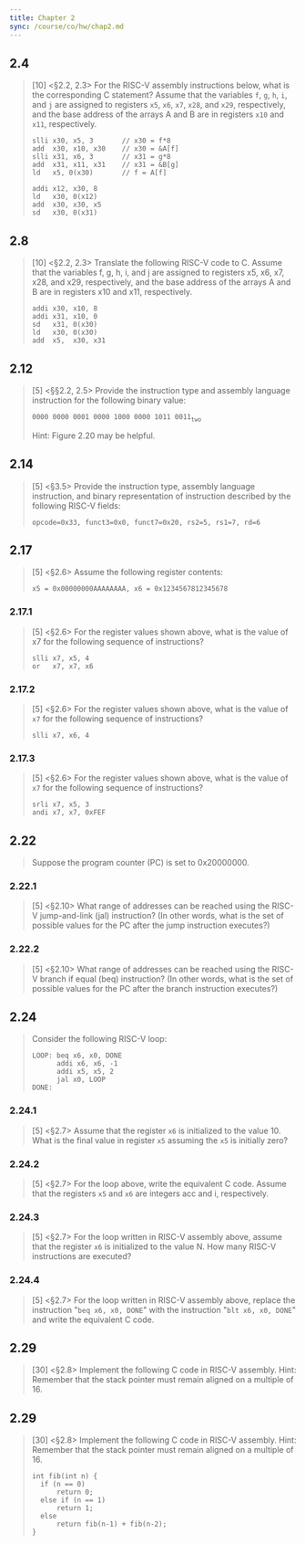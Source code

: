 ```yaml
---
title: Chapter 2
sync: /course/co/hw/chap2.md
---
```


## 2.4

> [10] <§2.2, 2.3> For the RISC-V assembly instructions below, what is the corresponding C statement? Assume that the variables `f`, `g`, `h`, `i`, and `j` are assigned to registers `x5`, `x6`, `x7`, `x28`, and `x29`, respectively, and the base address of the arrays A and B are in registers `x10` and `x11`, respectively.
>
> ```plain
> slli x30, x5, 3       // x30 = f*8
> add  x30, x10, x30    // x30 = &A[f]
> slli x31, x6, 3       // x31 = g*8
> add  x31, x11, x31    // x31 = &B[g]
> ld   x5, 0(x30)       // f = A[f]
>
> addi x12, x30, 8
> ld   x30, 0(x12)
> add  x30, x30, x5
> sd   x30, 0(x31)
> ```

## 2.8

> [10] <§2.2, 2.3> Translate the following RISC-V code to C. Assume that the variables f, g, h, i, and j are assigned to registers x5, x6, x7, x28, and x29, respectively, and the base address of the arrays A and B are in registers x10 and x11, respectively.
>
> ```plain
> addi x30, x10, 8
> addi x31, x10, 0
> sd   x31, 0(x30)
> ld   x30, 0(x30)
> add  x5,  x30, x31
> ```

## 2.12

> [5] <§§2.2, 2.5> Provide the instruction type and assembly language instruction for the following binary value:
>
> `0000 0000 0001 0000 1000 0000 1011 0011`<sub>`two`</sub>
>
> Hint: Figure 2.20 may be helpful.

## 2.14

> [5] <§3.5> Provide the instruction type, assembly language instruction, and binary representation of instruction described by the following RISC-V fields:
>
> ```plain
> opcode=0x33, funct3=0x0, funct7=0x20, rs2=5, rs1=7, rd=6
> ```

## 2.17

> [5] <§2.6> Assume the following register contents:
>
> ```plain
> x5 = 0x00000000AAAAAAAA, x6 = 0x1234567812345678
> ```

### 2.17.1

> [5] <§2.6> For the register values shown above, what is the value of x7 for the following sequence of instructions?
>
> ```plain
> slli x7, x5, 4
> or   x7, x7, x6
> ```

### 2.17.2

> [5] <§2.6> For the register values shown above, what is the value of `x7` for the following sequence of instructions?
>
> ```plain
> slli x7, x6, 4
> ```

### 2.17.3

> [5] <§2.6> For the register values shown above, what is the value of `x7` for the following sequence of instructions?
>
> ```plain
> srli x7, x5, 3
> andi x7, x7, 0xFEF
> ```

## 2.22

> Suppose the program counter (PC) is set to 0x20000000.

### 2.22.1

> [5] <§2.10> What range of addresses can be reached using the RISC-V jump-and-link (jal) instruction? (In other words, what is the set of possible values for the PC after the jump instruction executes?)

### 2.22.2

> [5] <§2.10> What range of addresses can be reached using the RISC-V branch if equal (beq) instruction? (In other words, what is the set of possible values for the PC after the branch instruction executes?)

## 2.24

> Consider the following RISC-V loop:
>
> ```plain
> LOOP: beq x6, x0, DONE
>       addi x6, x6, -1
>       addi x5, x5, 2
>       jal x0, LOOP
> DONE:
> ```

### 2.24.1

> [5] <§2.7> Assume that the register `x6` is initialized to the value 10. What is the final value in register `x5` assuming the `x5` is initially zero?

### 2.24.2

> [5] <§2.7> For the loop above, write the equivalent C code. Assume that the registers `x5` and `x6` are integers acc and i, respectively.

### 2.24.3

> [5] <§2.7> For the loop written in RISC-V assembly above, assume that the register `x6` is initialized to the value N. How many RISC-V instructions are executed?

### 2.24.4

> [5] <§2.7> For the loop written in RISC-V assembly above, replace the instruction "`beq x6, x0, DONE`" with the instruction "`blt x6, x0, DONE`" and write the equivalent C code.

## 2.29

> [30] <§2.8> Implement the following C code in RISC-V assembly. Hint: Remember that the stack pointer must remain aligned on a multiple of 16.

## 2.29

> [30] <§2.8> Implement the following C code in RISC-V assembly. Hint: Remember that the stack pointer must remain aligned on a multiple of 16.
>
> ```plain
> int fib(int n) {
> 	if (n == 0)
> 		return 0;
> 	else if (n == 1)
> 		return 1;
> 	else
> 		return fib(n-1) + fib(n-2);
> }
> ```
